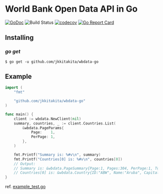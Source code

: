 # World Bank Open Data API in Go

[![GoDoc](https://godoc.org/github.com/jkkitakita/wbdata-go?status.svg)](https://godoc.org/github.com/jkkitakita/wbdata-go)
![Build Status](https://github.com/jkkitakita/wbdata-go/workflows/Go/badge.svg)
[![codecov](https://codecov.io/gh/jkkitakita/wbdata-go/branch/master/graph/badge.svg)](https://codecov.io/gh/jkkitakita/wbdata-go)
[![Go Report Card](https://goreportcard.com/badge/github.com/jkkitakita/wbdata-go)](https://goreportcard.com/report/github.com/jkkitakita/wbdata-go)

## Installing

### _go get_

    $ go get -u github.com/jkkitakita/wbdata-go

## Example

```go
import (
	"fmt"

	"github.com/jkkitakita/wbdata-go"
)

func main() {
	client := wbdata.NewClient(nil)
	summary, countries, _ := client.Countries.List(
		&wbdata.PageParams{
			Page:    1,
			PerPage: 1,
		},
	)

	fmt.Printf("Summary is: %#v\n", summary)
	fmt.Printf("Countries[0] is: %#v\n", countries[0])
	// Output:
	// Summary is: &wbdata.PageSummary{Page:1, Pages:304, PerPage:1, Total:304}
	// Countries[0] is: &wbdata.Country{ID:"ABW", Name:"Aruba", CapitalCity:"Oranjestad", Iso2Code:"AW", Longitude:"-70.0167", Latitude:"12.5167", Region:wbdata.Region{ID:"LCN", Code:"", Iso2Code:"ZJ", Value:"Latin America & Caribbean "}, IncomeLevel:wbdata.IncomeLevel{ID:"HIC", Iso2Code:"XD", Value:"High income"}, LendingType:wbdata.LendingType{ID:"LNX", Iso2Code:"XX", Value:"Not classified"}, AdminRegion:wbdata.Region{ID:"", Code:"", Iso2Code:"", Value:""}}
}
```

ref. [example_test.go](./example_test.go)
